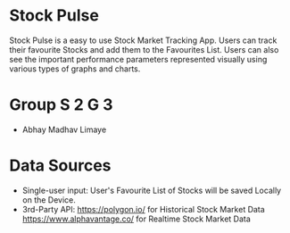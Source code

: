 # Stock Pulse
Stock Pulse is a easy to use Stock Market Tracking App. Users can track their favourite Stocks and add them to the Favourites List. Users can also see the important performance parameters represented visually using various types of graphs and charts.

# Group S 2 G 3
* Abhay Madhav Limaye

# Data Sources
* Single-user input: User's Favourite List of Stocks will be saved Locally on the Device.
* 3rd-Party API: 
	https://polygon.io/ for Historical Stock Market Data
	https://www.alphavantage.co/ for Realtime Stock Market Data